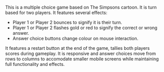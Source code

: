 This is a multiple choice game based on The Simpsons cartoon. 
It is turn based for two players.
It features several effects:
-	Player 1 or Player 2 bounces to signify it is their turn.
-	Player 1 or Player 2 flashes gold or red to signify the correct or wrong answer.
-	Answer choice buttons change colour on mouse interaction.

It features a restart button at the end of the game, tallies both players scores during gameplay.
It is responsive and answer choices move from rows to columns to accomodate smaller mobile screens
while maintaining full functionality and effects.